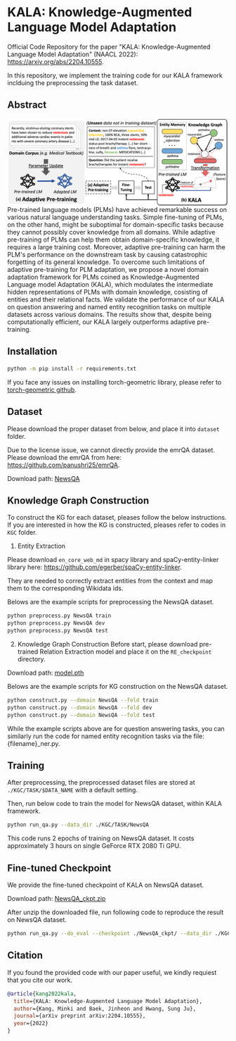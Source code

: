 # KALA: Knowledge-Augmented Language Model Adaptation

Official Code Repository for the paper "KALA: Knowledge-Augmented Language Model Adaptation" (NAACL 2022): https://arxiv.org/abs/2204.10555.

In this repository, we implement the training code for our KALA framework inclduing the preprocessing the task dataset.

## Abstract
<img align="middle" width="900" src="https://github.com/Nardien/KALA/blob/main/images/concept_fig.png">
Pre-trained language models (PLMs) have achieved remarkable success on various natural language understanding tasks.
Simple fine-tuning of PLMs, on the other hand, might be suboptimal for domain-specific tasks because they cannot possibly cover knowledge from all domains.
While adaptive pre-training of PLMs can help them obtain domain-specific knowledge, it requires a large training cost.
Moreover, adaptive pre-training can harm the PLM's performance on the downstream task by causing catastrophic forgetting of its general knowledge.
To overcome such limitations of adaptive pre-training for PLM adaptation, we propose a novel domain adaptation framework for PLMs coined as Knowledge-Augmented Language model Adaptation (KALA),
which modulates the intermediate hidden representations of PLMs with domain knowledge, cosisting of entities and their relational facts.
We validate the performance of our KALA on question answering and named entity recognition tasks on multiple datasets across various domains.
The results show that, despite being computationally efficient, our KALA largely outperforms adaptive pre-training.

## Installation
```bash
python -m pip install -r requirements.txt
```
If you face any issues on installing torch-geometric library, please refer to [torch-geometric github](https://github.com/pyg-team/pytorch_geometric).

## Dataset
Please download the proper dataset from below, and place it into `dataset` folder.

Due to the license issue, we cannot directly provide the emrQA dataset. Please download the emrQA from here: https://github.com/panushri25/emrQA.

Download path: [NewsQA](https://drive.google.com/file/d/1TZCOm6lGKaz4fm_QaCrZladN-7YJkjt2/view?usp=sharing)

## Knowledge Graph Construction
To construct the KG for each dataset, pleases follow the below instructions.
If you are interested in how the KG is constructed, pleases refer to codes in `KGC` folder.

1. Entity Extraction

Please download `en_core_web_md` in spacy library and spaCy-entity-linker library here: https://github.com/egerber/spaCy-entity-linker.

They are needed to correctly extract entities from the context and map them to the corresponding Wikidata ids.

Belows are the example scripts for preprocessing the NewsQA dataset.

```bash
python preprocess.py NewsQA train
python preprocess.py NewsQA dev
python preprocess.py NewsQA test
```

2. Knowledge Graph Construction
Before start, please download pre-trained Relation Extraction model and place it on the `RE_checkpoint` directory. 

Download path: [model.pth](https://drive.google.com/file/d/1XrUUb6aDWTTPAV_CfTBWGh6sYr89w9OW/view?usp=sharing)

Belows are the example scripts for KG construction on the NewsQA dataset.

```bash
python construct.py --domain NewsQA --fold train
python construct.py --domain NewsQA --fold dev
python construct.py --domain NewsQA --fold test 
```

While the example scripts above are for question answering tasks, you can similarly run the code for named entity recognition tasks via the file: {filename}_ner.py.

## Training
After preprocessing, the preprocessed dataset files are stored at `./KGC/TASK/$DATA_NAME` with a default setting.

Then, run below code to train the model for NewsQA dataset, within KALA framework.

```bash
python run_qa.py --data_dir ./KGC/TASK/NewsQA
```

This code runs 2 epochs of training on NewsQA dataset. It costs approximately 3 hours on single GeForce RTX 2080 Ti GPU.

## Fine-tuned Checkpoint

We provide the fine-tuned checkpoint of KALA on NewsQA dataset.

Download path: [NewsQA_ckpt.zip](https://drive.google.com/file/d/1yVXmAboH-8Es_7fNmwChFypdXrXAZ3Yl/view?usp=sharing)

After unzip the downloaded file, run following code to reproduce the result on NewsQA dataset.

```bash
python run_qa.py --do_eval --checkpoint ./NewsQA_ckpt/ --data_dir ./KGC/TASK/NewsQA
```

## Citation
If you found the provided code with our paper useful, we kindly requiest that you cite our work.
```BibTex
@article{kang2022kala,
  title={KALA: Knowledge-Augmented Language Model Adaptation},
  author={Kang, Minki and Baek, Jinheon and Hwang, Sung Ju},
  journal={arXiv preprint arXiv:2204.10555},
  year={2022}
}
```
